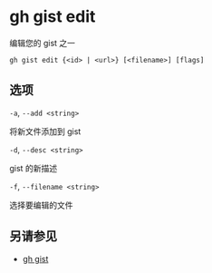 # gh gist edit

编辑您的 gist 之一

```
gh gist edit {<id> | <url>} [<filename>] [flags]
```

## 选项

`-a`, `--add <string>`

将新文件添加到 gist

`-d`, `--desc <string>`

gist 的新描述

`-f`, `--filename <string>`

选择要编辑的文件

## 另请参见

- [gh gist](/gh_gist)